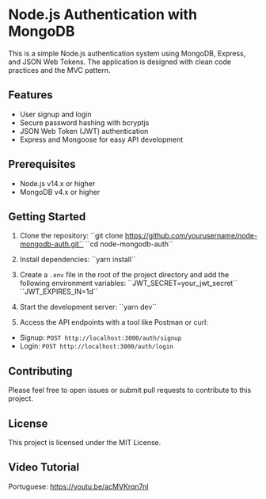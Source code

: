 # Node.js Authentication with MongoDB

This is a simple Node.js authentication system using MongoDB, Express, and JSON Web Tokens. The application is designed with clean code practices and the MVC pattern.

## Features

- User signup and login
- Secure password hashing with bcryptjs
- JSON Web Token (JWT) authentication
- Express and Mongoose for easy API development

## Prerequisites

- Node.js v14.x or higher
- MongoDB v4.x or higher

## Getting Started

1. Clone the repository:
´´git clone https://github.com/yourusername/node-mongodb-auth.git´´
´´cd node-mongodb-auth´´

2. Install dependencies:
´´yarn install´´


3. Create a `.env` file in the root of the project directory and add the following environment variables:
´´JWT_SECRET=your_jwt_secret´´
´´JWT_EXPIRES_IN=1d´´

4. Start the development server:
´´yarn dev´´

5. Access the API endpoints with a tool like Postman or curl:

- Signup: `POST http://localhost:3000/auth/signup`
- Login: `POST http://localhost:3000/auth/login`

## Contributing

Please feel free to open issues or submit pull requests to contribute to this project.

## License

This project is licensed under the MIT License.

## Video Tutorial
Portuguese: https://youtu.be/acMVKrqn7nI